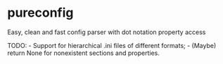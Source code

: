 # pureconfig
Easy, clean and fast config parser with dot notation property access



TODO:
    - Support for hierarchical .ini files of different formats;
    - (Maybe) return None for nonexistent sections and properties.
